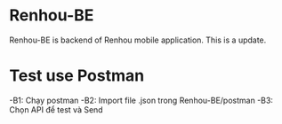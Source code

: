 # Renhou-BE
Renhou-BE is backend of Renhou mobile application.
This is a update.

# Test use Postman
-B1: Chạy postman
-B2: Import file .json trong Renhou-BE/postman
-B3: Chọn API để test và Send
